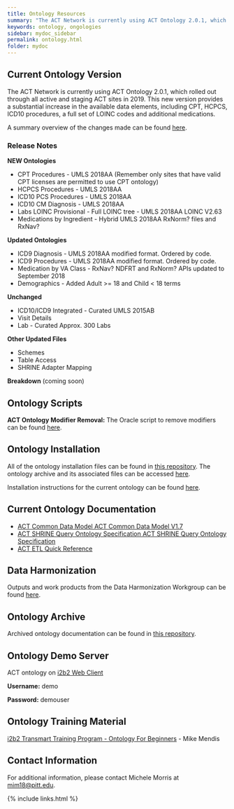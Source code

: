 ```yaml
---
title: Ontology Resources
summary: "The ACT Network is currently using ACT Ontology 2.0.1, which rolled out through all active and staging ACT sites to better meet the needs of clinical investigators and CTSA hubs."
keywords: ontology, ongologies
sidebar: mydoc_sidebar
permalink: ontology.html
folder: mydoc
---
```


## Current Ontology Version
The ACT Network is currently using ACT Ontology 2.0.1, which rolled out through all active and staging ACT sites in 2019. This new version provides a substantial increase in the available data elements, including CPT, HCPCS, ICD10 procedures, a full set of LOINC codes and additional medications. 

A summary overview of the changes made can be found [here](https://www.actnetwork.us/Global/FileLib/PDFs/ACT_ONTOLOGY_V2.0.1_final.pdf).

### **Release Notes**
**NEW Ontologies**
* CPT Procedures - UMLS 2018AA (Remember only sites that have valid CPT licenses are permitted to use CPT ontology) 
* HCPCS Procedures - UMLS 2018AA 
* ICD10 PCS Procedures - UMLS 2018AA 
* ICD10 CM Diagnosis - UMLS 2018AA 
* Labs LOINC Provisional - Full LOINC tree - UMLS 2018AA LOINC V2.63 
* Medications by Ingredient - Hybrid UMLS 2018AA RxNorm? files and RxNav? 

**Updated Ontologies**
* ICD9 Diagnosis - UMLS 2018AA modified format. Ordered by code. 
* ICD9 Procedures - UMLS 2018AA modified format. Ordered by code. 
* Medication by VA Class - RxNav? NDFRT and RxNorm? APIs updated to September 2018 
* Demographics - Added Adult >= 18 and Child < 18 terms 

**Unchanged**
* ICD10/ICD9 Integrated - Curated UMLS 2015AB 
* Visit Details 
* Lab - Curated Approx. 300 Labs 

**Other Updated Files** 
* Schemes 
* Table Access 
* SHRINE Adapter Mapping 

**Breakdown** (coming soon) 

## Ontology Scripts
**ACT Ontology Modifier Removal:** The Oracle script to remove modifiers can be found [here](https://pitt.box.com/s/zqnavsqx9j01dl2xtue9zsv4es43bh4a).

## Ontology Installation 
All of the ontology installation files can be found in [this repository](https://pitt.box.com/s/qoj5afssw4oz3v27ipmfidhitmgya9nt). The ontology archive and its associated files can be accessed [here](https://pitt.box.com/s/qoj5afssw4oz3v27ipmfidhitmgya9nt).

Installation instructions for the current ontology can be found [here](https://pitt.box.com/s/jf2mupczvclzzxtmfvdd6pn1bytg1z1v).

## Current Ontology Documentation
* [ACT Common Data Model ACT Common Data Model V1.7](https://pitt.box.com/s/nuoueqadkcuhq6oqxbg3rsmg0kcaqcyo)
* [ACT SHRINE Query Ontology Specification ACT SHRINE Query Ontology Specification](https://pitt.box.com/s/ovkqhwhg6hhqv83hqp522wix0hsysr2k) 
* [ACT ETL Quick Reference](https://pitt.box.com/s/eg528mhbwb20fnp5mntgf5une8rv7zcp)

## Data Harmonization
Outputs and work products from the Data Harmonization Workgroup can be found [here](/ACT-test/data_harmonization.html).

## Ontology Archive
Archived ontology documentation can be found in [this repository](https://pitt.box.com/s/puou2vkwy371gv2mfypadjplymb14gvd).

## Ontology Demo Server
ACT ontology on [i2b2 Web Client ](http://dbmi-ncats-test01.dbmi.pitt.edu/webclient/)

**Username:** demo 

**Password:** demouser 

## Ontology Training Material
[i2b2 Transmart Training Program - Ontology For Beginners](https://www.youtube.com/watch?v=0gF2yt1NBls&feature=youtu.be) - Mike Mendis

## Contact Information
For additional information, please contact Michele Morris at <mim18@pitt.edu>.


{% include links.html %}
